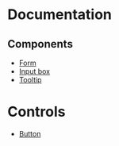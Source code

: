 # Documentation

## Components
- [Form](components/form.md)
- [Input box](components/input-box.md)
- [Tooltip](components/tooltip.md)

# Controls
- [Button](controls/button.md)
